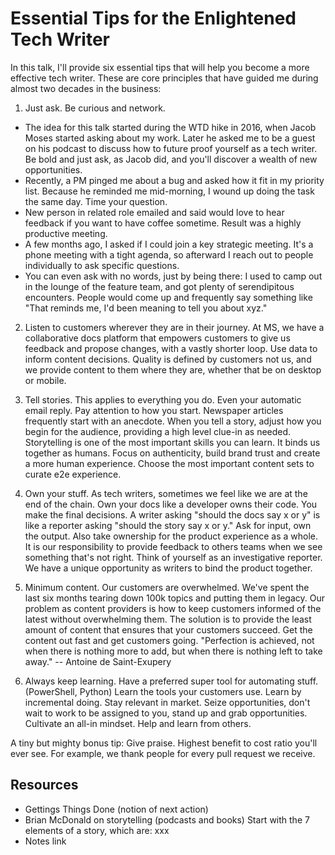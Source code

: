 # Essential Tips for the Enlightened Tech Writer

In this talk, I'll provide six essential tips that will help you become a more effective tech writer. These are core principles that have guided me during almost two decades in the business:

1. Just ask. Be curious and network.

* The idea for this talk started during the WTD hike in 2016, when Jacob Moses started asking about my work. Later he asked me to be a guest on his podcast to discuss how to future proof yourself as a tech writer. Be bold and just ask, as Jacob did, and you'll discover a wealth of new opportunities.
* Recently, a PM pinged me about a bug and asked how it fit in my priority list.  Because he reminded me mid-morning, I wound up doing the task the same day.  Time your question.
* New person in related role emailed and said would love to hear feedback if you want to have coffee sometime.  Result was a highly productive meeting.
* A few months ago, I asked if I could join a key strategic meeting.  It's a phone meeting with a tight agenda, so afterward I reach out to people individually to ask specific questions.
* You can even ask with no words, just by being there: I used to camp out in the lounge of the feature team, and got plenty of serendipitous encounters.  People would come up and frequently say something like "That reminds me, I'd been meaning to tell you about xyz."

2. Listen to customers wherever they are in their journey. At MS, we have a collaborative docs platform that empowers customers to give us feedback and propose changes, with a vastly shorter loop. Use data to inform content decisions. Quality is defined by customers not us, and we provide content to them where they are, whether that be on desktop or mobile.

3. Tell stories.  This applies to everything you do.  Even your automatic email reply.  Pay attention to how you start. Newspaper articles frequently start with an anecdote. When you tell a story, adjust how you begin for the audience, providing a high level clue-in as needed.  Storytelling is one of the most important skills you can learn. It binds us together as humans. Focus on authenticity, build brand trust and create a more human experience. Choose the most important content sets to curate e2e experience.

4. Own your stuff. As tech writers, sometimes we feel like we are at the end of the chain. Own your docs like a developer owns their code. You make the final decisions.  A writer asking "should the docs say x or y" is like a reporter asking "should the story say x or y." Ask for input, own the output.
Also take ownership for the product experience as a whole. It is our responsibility to provide feedback to others teams when we see something that's not right. Think of yourself as an investigative reporter. We have a unique opportunity as writers to bind the product together.

5. Minimum content. Our customers are overwhelmed. We've spent the last six months tearing down 100k topics and putting them in legacy. Our problem as content providers is how to keep customers informed of the latest without overwhelming them. The solution is to provide the least amount of content that ensures that your customers succeed. Get the content out fast and get customers going. "Perfection is achieved, not when there is nothing more to add, but when there is nothing left to take away." -- Antoine de Saint-Exupery

6. Always keep learning. Have a preferred super tool for automating stuff.  (PowerShell, Python) Learn the tools your customers use. Learn by incremental doing.
Stay relevant in market. <!--lifelong learner--> Seize opportunities, don't wait to work to be assigned to you, stand up and grab opportunities. Cultivate an all-in mindset.  Help and learn from others.

A tiny but mighty bonus tip: Give praise.  Highest benefit to cost ratio you'll ever see. For example, we thank people for every pull request we receive.

<!--focus on where we're going as a discipline-->

## Resources

* Gettings Things Done (notion of next action)
* Brian McDonald on storytelling (podcasts and books)  Start with the 7 elements of a story, which are: xxx
* Notes link
